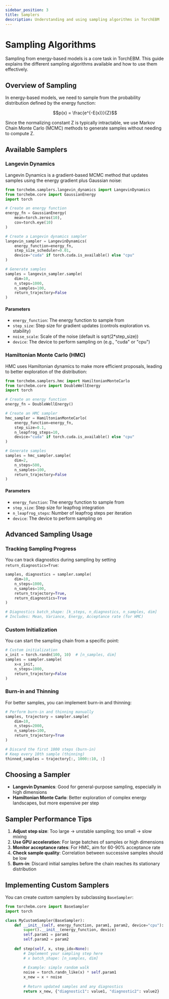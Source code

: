 ```yaml
---
sidebar_position: 3
title: Samplers
description: Understanding and using sampling algorithms in TorchEBM
---
```


# Sampling Algorithms

Sampling from energy-based models is a core task in TorchEBM. This guide explains the different sampling algorithms available and how to use them effectively.

## Overview of Sampling

In energy-based models, we need to sample from the probability distribution defined by the energy function:

$$p(x) = \frac{e^{-E(x)}}{Z}$$

Since the normalizing constant Z is typically intractable, we use Markov Chain Monte Carlo (MCMC) methods to generate samples without needing to compute Z.

## Available Samplers

### Langevin Dynamics

Langevin Dynamics is a gradient-based MCMC method that updates samples using the energy gradient plus Gaussian noise:

```python
from torchebm.samplers.langevin_dynamics import LangevinDynamics
from torchebm.core import GaussianEnergy
import torch

# Create an energy function
energy_fn = GaussianEnergy(
    mean=torch.zeros(10),
    cov=torch.eye(10)
)

# Create a Langevin dynamics sampler
langevin_sampler = LangevinDynamics(
    energy_function=energy_fn,
    step_size_scheduler=0.01,
    device="cuda" if torch.cuda.is_available() else "cpu"
)

# Generate samples
samples = langevin_sampler.sample(
    dim=10,
    n_steps=1000,
    n_samples=100,
    return_trajectory=False
)
```

#### Parameters

- `energy_function`: The energy function to sample from
- `step_size`: Step size for gradient updates (controls exploration vs. stability)
- `noise_scale`: Scale of the noise (default is sqrt(2*step_size))
- `device`: The device to perform sampling on (e.g., "cuda" or "cpu")

### Hamiltonian Monte Carlo (HMC)

HMC uses Hamiltonian dynamics to make more efficient proposals, leading to better exploration of the distribution:

```python
from torchebm.samplers.hmc import HamiltonianMonteCarlo
from torchebm.core import DoubleWellEnergy
import torch

# Create an energy function
energy_fn = DoubleWellEnergy()

# Create an HMC sampler
hmc_sampler = HamiltonianMonteCarlo(
    energy_function=energy_fn,
    step_size=0.1,
    n_leapfrog_steps=10,
    device="cuda" if torch.cuda.is_available() else "cpu"
)

# Generate samples
samples = hmc_sampler.sample(
    dim=2,
    n_steps=500,
    n_samples=100,
    return_trajectory=False
)
```

#### Parameters

- `energy_function`: The energy function to sample from
- `step_size`: Step size for leapfrog integration
- `n_leapfrog_steps`: Number of leapfrog steps per iteration
- `device`: The device to perform sampling on

## Advanced Sampling Usage

### Tracking Sampling Progress

You can track diagnostics during sampling by setting `return_diagnostics=True`:

```python
samples, diagnostics = sampler.sample(
    dim=10,
    n_steps=1000,
    n_samples=100,
    return_trajectory=True,
    return_diagnostics=True
)

# Diagnostics batch_shape: [k_steps, n_diagnostics, n_samples, dim]
# Includes: Mean, Variance, Energy, Acceptance rate (for HMC)
```

### Custom Initialization

You can start the sampling chain from a specific point:

```python
# Custom initialization
x_init = torch.randn(100, 10)  # [n_samples, dim]
samples = sampler.sample(
    x=x_init,
    n_steps=1000,
    return_trajectory=False
)
```

### Burn-in and Thinning

For better samples, you can implement burn-in and thinning:

```python
# Perform burn-in and thinning manually
samples, trajectory = sampler.sample(
    dim=10,
    n_steps=2000,
    n_samples=100,
    return_trajectory=True
)

# Discard the first 1000 steps (burn-in)
# Keep every 10th sample (thinning)
thinned_samples = trajectory[:, 1000::10, :]
```

## Choosing a Sampler

- **Langevin Dynamics**: Good for general-purpose sampling, especially in high dimensions
- **Hamiltonian Monte Carlo**: Better exploration of complex energy landscapes, but more expensive per step

## Sampler Performance Tips

1. **Adjust step size**: Too large → unstable sampling; too small → slow mixing
2. **Use GPU acceleration**: For large batches of samples or high dimensions
3. **Monitor acceptance rates**: For HMC, aim for 60-90% acceptance rate
4. **Check sample quality**: Correlation between successive samples should be low
5. **Burn-in**: Discard initial samples before the chain reaches its stationary distribution

## Implementing Custom Samplers

You can create custom samplers by subclassing `BaseSampler`:

```python
from torchebm.core import BaseSampler
import torch

class MyCustomSampler(BaseSampler):
    def __init__(self, energy_function, param1, param2, device="cpu"):
        super().__init__(energy_function, device)
        self.param1 = param1
        self.param2 = param2
    
    def step(self, x, step_idx=None):
        # Implement your sampling step here
        # x batch_shape: [n_samples, dim]
        
        # Example: simple random walk
        noise = torch.randn_like(x) * self.param1
        x_new = x + noise
        
        # Return updated samples and any diagnostics
        return x_new, {"diagnostic1": value1, "diagnostic2": value2}
``` 